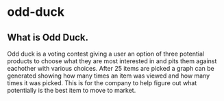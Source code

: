 # odd-duck

## What is Odd Duck.

Odd duck is a voting contest giving a user an option of three potential products to choose what they are most interested in and pits them against eachother with various choices. After 25 items are picked a graph can be generated showing how many times an item was viewed and how many times it was picked. This is for the company to help figure out what potentially is the best item to move to market.
